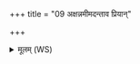 +++
title = "09 अक्षन्नमीमदन्ताव प्रियान्"

+++
<details><summary>मूलम् (WS)</summary>

अक्षन्नमीमदन्ताव प्रियान् अधूषतः ।  
अस्तोषत स्वभानवः परेतु पितरो गृहान् ॥ १० ॥
</details>